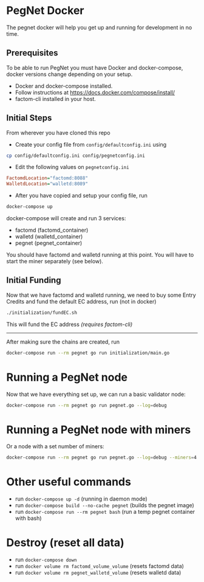 # PegNet Docker

The pegnet docker will help you get up and running for development in no time.

## Prerequisites
To be able to run PegNet you must have Docker and docker-compose, docker versions change depending on your setup.
- Docker and docker-compose installed.
- Follow instructions at https://docs.docker.com/compose/install/
- factom-cli installed in your host.

## Initial Steps
From wherever you have cloned this repo

- Create your config file from `config/defaultconfig.ini` using

```bash
cp config/defaultconfig.ini config/pegnetconfig.ini
```

- Edit the following values on `pegnetconfig.ini`
```ini
FactomdLocation="factomd:8088"
WalletdLocation="walletd:8089"
```

- After you have copied and setup your config file, run

```bash
docker-compose up
```

docker-compose will create and run 3 services:
- factomd (factomd_container)
- walletd (walletd_container)
- pegnet (pegnet_container)

You should have factomd and walletd running at this point. You will have to start the miner separately (see below).

## Initial Funding
Now that we have factomd and walletd running, we need to buy some Entry Credits and fund the default EC address, run (not in docker)

```bash
./initialization/fundEC.sh
```

This will fund the EC address *(requires factom-cli)*

---

After making sure the chains are created, run

```bash
docker-compose run --rm pegnet go run initialization/main.go
```

# Running a PegNet node
Now that we have everything set up, we can run a basic validator node:

```bash
docker-compose run --rm pegnet go run pegnet.go --log=debug
```

# Running a PegNet node with miners
Or a node with a set number of miners:

```bash
docker-compose run --rm pegnet go run pegnet.go --log=debug --miners=4
```

# Other useful commands
- run `docker-compose up -d` (running in daemon mode)
- run `docker-compose build --no-cache pegnet` (builds the pegnet image) 
- run `docker-compose run --rm pegnet bash` (run a temp pegnet container with bash)

# Destroy (reset all data)
- run `docker-compose down`
- run `docker volume rm factomd_volume_volume` (resets factomd data)
- run `docker volume rm pegnet_walletd_volume` (resets walletd data)
